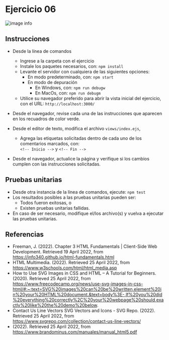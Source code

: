 # Ejercicio 06

![image info](images/ejercicio06.png)

## Instrucciones

* Desde la línea de comandos
	+ Ingrese a la carpeta con el ejercicio
	+ Instale los paquetes necesarios, con: `npm install`
	+ Levante el servidor con cualquiera de las siguientes opciones:
		- En modo predeterminado, con: `npm start`
		- En modo de depuración 
			+ En Windows, con: `npm run debugw`
			+ En MacOs, con: `npm run debugm`
	+ Utilice su navegador preferido para abrir la vista inicial del ejercicio, con el URL: `http://localhost:3000/`

* Desde el navegador, revise cada una de las instrucciones que aparecen en los recuadros de color verde.
* Desde el editor de texto, modifica el archivo `views/index.ejs`, 
	+ Agrega las etiquetas solicitadas dentro de cada uno de los comentarios marcados, con:  
	`<!-- Inicio -->` y `<!-- Fin -->`
* Desde el navegador, actualice la página y verifique si los cambios cumplen con las instrucciones solicitadas.

## Pruebas unitarias

* Desde otra instancia de la línea de comandos, ejecute: `npm test`
* Los resultados posibles a las pruebas unitarias pueden ser: 
	+ Todos fueron exitosas, o
	+ Existen pruebas unitarias fallidas.
* En caso de ser necesario, modifique el/los archivo(s) y vuelva a ejecutar las pruebas unitarias. 

## Referencias 

* Freeman, J. (2022). Chapter 3 HTML Fundamentals | Client-Side Web Development. Retrieved 19 April 2022, from https://info340.github.io/html-fundamentals.html
* HTML Multimedia. (2022). Retrieved 25 April 2022, from https://www.w3schools.com/html/html_media.asp
* How to Use SVG Images in CSS and HTML – A Tutorial for Beginners. (2020). Retrieved 25 April 2022, from https://www.freecodecamp.org/news/use-svg-images-in-css-html/#:~:text=SVG%20images%20can%20be%20written,element%20in%20your%20HTML%20document.&text=body%3E-,If%20you%20did%20everything%20correctly%2C%20your%20webpage%20should,exactly%20like%20the%20demo%20below.
* Contact Us Line Vectors SVG Vectors and Icons - SVG Repo. (2022). Retrieved 25 April 2022, from https://www.svgrepo.com/collection/contact-us-line-vectors/
* (2022). Retrieved 25 April 2022, from https://www.brandominus.com/manuales/manual_html5.pdf